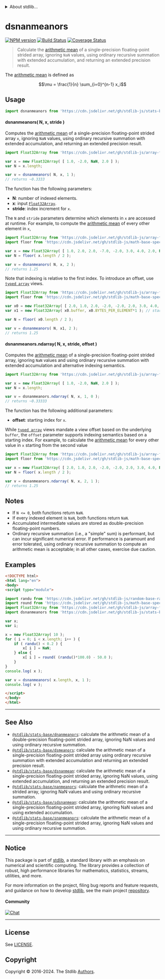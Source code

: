 <!--

@license Apache-2.0

Copyright (c) 2020 The Stdlib Authors.

Licensed under the Apache License, Version 2.0 (the "License");
you may not use this file except in compliance with the License.
You may obtain a copy of the License at

   http://www.apache.org/licenses/LICENSE-2.0

Unless required by applicable law or agreed to in writing, software
distributed under the License is distributed on an "AS IS" BASIS,
WITHOUT WARRANTIES OR CONDITIONS OF ANY KIND, either express or implied.
See the License for the specific language governing permissions and
limitations under the License.

-->


<details>
  <summary>
    About stdlib...
  </summary>
  <p>We believe in a future in which the web is a preferred environment for numerical computation. To help realize this future, we've built stdlib. stdlib is a standard library, with an emphasis on numerical and scientific computation, written in JavaScript (and C) for execution in browsers and in Node.js.</p>
  <p>The library is fully decomposable, being architected in such a way that you can swap out and mix and match APIs and functionality to cater to your exact preferences and use cases.</p>
  <p>When you use stdlib, you can be absolutely certain that you are using the most thorough, rigorous, well-written, studied, documented, tested, measured, and high-quality code out there.</p>
  <p>To join us in bringing numerical computing to the web, get started by checking us out on <a href="https://github.com/stdlib-js/stdlib">GitHub</a>, and please consider <a href="https://opencollective.com/stdlib">financially supporting stdlib</a>. We greatly appreciate your continued support!</p>
</details>

# dsnanmeanors

[![NPM version][npm-image]][npm-url] [![Build Status][test-image]][test-url] [![Coverage Status][coverage-image]][coverage-url] <!-- [![dependencies][dependencies-image]][dependencies-url] -->

> Calculate the [arithmetic mean][arithmetic-mean] of a single-precision floating-point strided array, ignoring `NaN` values, using ordinary recursive summation with extended accumulation, and returning an extended precision result.

<section class="intro">

The [arithmetic mean][arithmetic-mean] is defined as

<!-- <equation class="equation" label="eq:arithmetic_mean" align="center" raw="\mu = \frac{1}{n} \sum_{i=0}^{n-1} x_i" alt="Equation for the arithmetic mean."> -->

```math
\mu = \frac{1}{n} \sum_{i=0}^{n-1} x_i
```

<!-- <div class="equation" align="center" data-raw-text="\mu = \frac{1}{n} \sum_{i=0}^{n-1} x_i" data-equation="eq:arithmetic_mean">
    <img src="https://cdn.jsdelivr.net/gh/stdlib-js/stdlib@23c6ac239685f96addd36b5dc7ac2e76839922d7/lib/node_modules/@stdlib/stats/base/dsnanmeanors/docs/img/equation_arithmetic_mean.svg" alt="Equation for the arithmetic mean.">
    <br>
</div> -->

<!-- </equation> -->

</section>

<!-- /.intro -->



<section class="usage">

## Usage

```javascript
import dsnanmeanors from 'https://cdn.jsdelivr.net/gh/stdlib-js/stats-base-dsnanmeanors@v0.2.2-esm/index.mjs';
```

#### dsnanmeanors( N, x, stride )

Computes the [arithmetic mean][arithmetic-mean] of a single-precision floating-point strided array `x`, ignoring `NaN` values, using ordinary recursive summation with extended accumulation, and returning an extended precision result.

```javascript
import Float32Array from 'https://cdn.jsdelivr.net/gh/stdlib-js/array-float32@esm/index.mjs';

var x = new Float32Array( [ 1.0, -2.0, NaN, 2.0 ] );
var N = x.length;

var v = dsnanmeanors( N, x, 1 );
// returns ~0.3333
```

The function has the following parameters:

-   **N**: number of indexed elements.
-   **x**: input [`Float32Array`][@stdlib/array/float32].
-   **stride**: index increment for `x`.

The `N` and `stride` parameters determine which elements in `x` are accessed at runtime. For example, to compute the [arithmetic mean][arithmetic-mean] of every other element in `x`,

```javascript
import Float32Array from 'https://cdn.jsdelivr.net/gh/stdlib-js/array-float32@esm/index.mjs';
import floor from 'https://cdn.jsdelivr.net/gh/stdlib-js/math-base-special-floor@esm/index.mjs';

var x = new Float32Array( [ 1.0, 2.0, 2.0, -7.0, -2.0, 3.0, 4.0, 2.0, NaN ] );
var N = floor( x.length / 2 );

var v = dsnanmeanors( N, x, 2 );
// returns 1.25
```

Note that indexing is relative to the first index. To introduce an offset, use [`typed array`][mdn-typed-array] views.

<!-- eslint-disable stdlib/capitalized-comments -->

```javascript
import Float32Array from 'https://cdn.jsdelivr.net/gh/stdlib-js/array-float32@esm/index.mjs';
import floor from 'https://cdn.jsdelivr.net/gh/stdlib-js/math-base-special-floor@esm/index.mjs';

var x0 = new Float32Array( [ 2.0, 1.0, 2.0, -2.0, -2.0, 2.0, 3.0, 4.0, NaN ] );
var x1 = new Float32Array( x0.buffer, x0.BYTES_PER_ELEMENT*1 ); // start at 2nd element

var N = floor( x0.length / 2 );

var v = dsnanmeanors( N, x1, 2 );
// returns 1.25
```

#### dsnanmeanors.ndarray( N, x, stride, offset )

Computes the [arithmetic mean][arithmetic-mean] of a single-precision floating-point strided array, ignoring `NaN` values and using ordinary recursive summation with extended accumulation and alternative indexing semantics.

```javascript
import Float32Array from 'https://cdn.jsdelivr.net/gh/stdlib-js/array-float32@esm/index.mjs';

var x = new Float32Array( [ 1.0, -2.0, NaN, 2.0 ] );
var N = x.length;

var v = dsnanmeanors.ndarray( N, x, 1, 0 );
// returns ~0.33333
```

The function has the following additional parameters:

-   **offset**: starting index for `x`.

While [`typed array`][mdn-typed-array] views mandate a view offset based on the underlying `buffer`, the `offset` parameter supports indexing semantics based on a starting index. For example, to calculate the [arithmetic mean][arithmetic-mean] for every other value in `x` starting from the second value

```javascript
import Float32Array from 'https://cdn.jsdelivr.net/gh/stdlib-js/array-float32@esm/index.mjs';
import floor from 'https://cdn.jsdelivr.net/gh/stdlib-js/math-base-special-floor@esm/index.mjs';

var x = new Float32Array( [ 2.0, 1.0, 2.0, -2.0, -2.0, 2.0, 3.0, 4.0, NaN ] );
var N = floor( x.length / 2 );

var v = dsnanmeanors.ndarray( N, x, 2, 1 );
// returns 1.25
```

</section>

<!-- /.usage -->

<section class="notes">

## Notes

-   If `N <= 0`, both functions return `NaN`.
-   If every indexed element is `NaN`, both functions return `NaN`.
-   Accumulated intermediate values are stored as double-precision floating-point numbers.
-   Ordinary recursive summation (i.e., a "simple" sum) is performant, but can incur significant numerical error. If performance is paramount and error tolerated, using ordinary recursive summation to compute an arithmetic mean is acceptable; in all other cases, exercise due caution.

</section>

<!-- /.notes -->

<section class="examples">

## Examples

<!-- eslint no-undef: "error" -->

```html
<!DOCTYPE html>
<html lang="en">
<body>
<script type="module">

import randu from 'https://cdn.jsdelivr.net/gh/stdlib-js/random-base-randu@esm/index.mjs';
import round from 'https://cdn.jsdelivr.net/gh/stdlib-js/math-base-special-round@esm/index.mjs';
import Float32Array from 'https://cdn.jsdelivr.net/gh/stdlib-js/array-float32@esm/index.mjs';
import dsnanmeanors from 'https://cdn.jsdelivr.net/gh/stdlib-js/stats-base-dsnanmeanors@v0.2.2-esm/index.mjs';

var x;
var i;

x = new Float32Array( 10 );
for ( i = 0; i < x.length; i++ ) {
    if ( randu() < 0.2 ) {
        x[ i ] = NaN;
    } else {
        x[ i ] = round( (randu()*100.0) - 50.0 );
    }
}
console.log( x );

var v = dsnanmeanors( x.length, x, 1 );
console.log( v );

</script>
</body>
</html>
```

</section>

<!-- /.examples -->

<section class="references">

</section>

<!-- /.references -->

<!-- Section for related `stdlib` packages. Do not manually edit this section, as it is automatically populated. -->

<section class="related">

* * *

## See Also

-   <span class="package-name">[`@stdlib/stats-base/dnanmeanors`][@stdlib/stats/base/dnanmeanors]</span><span class="delimiter">: </span><span class="description">calculate the arithmetic mean of a double-precision floating-point strided array, ignoring NaN values and using ordinary recursive summation.</span>
-   <span class="package-name">[`@stdlib/stats-base/dsmeanors`][@stdlib/stats/base/dsmeanors]</span><span class="delimiter">: </span><span class="description">calculate the arithmetic mean of a single-precision floating-point strided array using ordinary recursive summation with extended accumulation and returning an extended precision result.</span>
-   <span class="package-name">[`@stdlib/stats-base/dsnanmean`][@stdlib/stats/base/dsnanmean]</span><span class="delimiter">: </span><span class="description">calculate the arithmetic mean of a single-precision floating-point strided array, ignoring NaN values, using extended accumulation, and returning an extended precision result.</span>
-   <span class="package-name">[`@stdlib/stats-base/nanmeanors`][@stdlib/stats/base/nanmeanors]</span><span class="delimiter">: </span><span class="description">calculate the arithmetic mean of a strided array, ignoring NaN values and using ordinary recursive summation.</span>
-   <span class="package-name">[`@stdlib/stats-base/sdsnanmean`][@stdlib/stats/base/sdsnanmean]</span><span class="delimiter">: </span><span class="description">calculate the arithmetic mean of a single-precision floating-point strided array, ignoring NaN values and using extended accumulation.</span>
-   <span class="package-name">[`@stdlib/stats-base/snanmeanors`][@stdlib/stats/base/snanmeanors]</span><span class="delimiter">: </span><span class="description">calculate the arithmetic mean of a single-precision floating-point strided array, ignoring NaN values and using ordinary recursive summation.</span>

</section>

<!-- /.related -->

<!-- Section for all links. Make sure to keep an empty line after the `section` element and another before the `/section` close. -->


<section class="main-repo" >

* * *

## Notice

This package is part of [stdlib][stdlib], a standard library with an emphasis on numerical and scientific computing. The library provides a collection of robust, high performance libraries for mathematics, statistics, streams, utilities, and more.

For more information on the project, filing bug reports and feature requests, and guidance on how to develop [stdlib][stdlib], see the main project [repository][stdlib].

#### Community

[![Chat][chat-image]][chat-url]

---

## License

See [LICENSE][stdlib-license].


## Copyright

Copyright &copy; 2016-2024. The Stdlib [Authors][stdlib-authors].

</section>

<!-- /.stdlib -->

<!-- Section for all links. Make sure to keep an empty line after the `section` element and another before the `/section` close. -->

<section class="links">

[npm-image]: http://img.shields.io/npm/v/@stdlib/stats-base-dsnanmeanors.svg
[npm-url]: https://npmjs.org/package/@stdlib/stats-base-dsnanmeanors

[test-image]: https://github.com/stdlib-js/stats-base-dsnanmeanors/actions/workflows/test.yml/badge.svg?branch=v0.2.2
[test-url]: https://github.com/stdlib-js/stats-base-dsnanmeanors/actions/workflows/test.yml?query=branch:v0.2.2

[coverage-image]: https://img.shields.io/codecov/c/github/stdlib-js/stats-base-dsnanmeanors/main.svg
[coverage-url]: https://codecov.io/github/stdlib-js/stats-base-dsnanmeanors?branch=main

<!--

[dependencies-image]: https://img.shields.io/david/stdlib-js/stats-base-dsnanmeanors.svg
[dependencies-url]: https://david-dm.org/stdlib-js/stats-base-dsnanmeanors/main

-->

[chat-image]: https://img.shields.io/gitter/room/stdlib-js/stdlib.svg
[chat-url]: https://app.gitter.im/#/room/#stdlib-js_stdlib:gitter.im

[stdlib]: https://github.com/stdlib-js/stdlib

[stdlib-authors]: https://github.com/stdlib-js/stdlib/graphs/contributors

[umd]: https://github.com/umdjs/umd
[es-module]: https://developer.mozilla.org/en-US/docs/Web/JavaScript/Guide/Modules

[deno-url]: https://github.com/stdlib-js/stats-base-dsnanmeanors/tree/deno
[deno-readme]: https://github.com/stdlib-js/stats-base-dsnanmeanors/blob/deno/README.md
[umd-url]: https://github.com/stdlib-js/stats-base-dsnanmeanors/tree/umd
[umd-readme]: https://github.com/stdlib-js/stats-base-dsnanmeanors/blob/umd/README.md
[esm-url]: https://github.com/stdlib-js/stats-base-dsnanmeanors/tree/esm
[esm-readme]: https://github.com/stdlib-js/stats-base-dsnanmeanors/blob/esm/README.md
[branches-url]: https://github.com/stdlib-js/stats-base-dsnanmeanors/blob/main/branches.md

[stdlib-license]: https://raw.githubusercontent.com/stdlib-js/stats-base-dsnanmeanors/main/LICENSE

[arithmetic-mean]: https://en.wikipedia.org/wiki/Arithmetic_mean

[@stdlib/array/float32]: https://github.com/stdlib-js/array-float32/tree/esm

[mdn-typed-array]: https://developer.mozilla.org/en-US/docs/Web/JavaScript/Reference/Global_Objects/TypedArray

<!-- <related-links> -->

[@stdlib/stats/base/dnanmeanors]: https://github.com/stdlib-js/stats-base-dnanmeanors/tree/esm

[@stdlib/stats/base/dsmeanors]: https://github.com/stdlib-js/stats-base-dsmeanors/tree/esm

[@stdlib/stats/base/dsnanmean]: https://github.com/stdlib-js/stats-base-dsnanmean/tree/esm

[@stdlib/stats/base/nanmeanors]: https://github.com/stdlib-js/stats-base-nanmeanors/tree/esm

[@stdlib/stats/base/sdsnanmean]: https://github.com/stdlib-js/stats-base-sdsnanmean/tree/esm

[@stdlib/stats/base/snanmeanors]: https://github.com/stdlib-js/stats-base-snanmeanors/tree/esm

<!-- </related-links> -->

</section>

<!-- /.links -->
